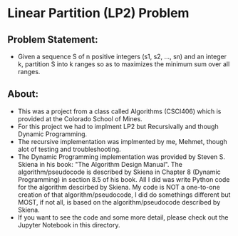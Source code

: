 # Linear Partition (LP2) Problem

## Problem Statement:
- Given a sequence S of n positive integers (s1, s2, …, sn) and an integer k, partition S into k ranges so as to maximizes the minimum sum over all ranges.

## About:
- This was a project from a class called Algorithms (CSCI406) which is provided at the Colorado School of Mines.
- For this project we had to implment LP2 but Recursivally and though Dynamic Programming. 
- The recursive implementation was implmented by me, Mehmet, though alot of testing and troubleshooting.
- The Dynamic Programming implementation was provided by Steven S. Skiena in his book: "The Algorithm Design Manual". The algorithm/pseudocode is described by Skiena in Chapter 8 (Dynamic Programming) in section 8.5 of his book. All I did was write Python code for the algorithm descirbed by Skiena. My code is NOT a one-to-one creation of that algorithm/pseudocode, I did do somethings different but MOST, if not all, is based on the algorithm/pseudocode described by Skiena.
- If you want to see the code and some more detail, please check out the Jupyter Notebook in this directory.


